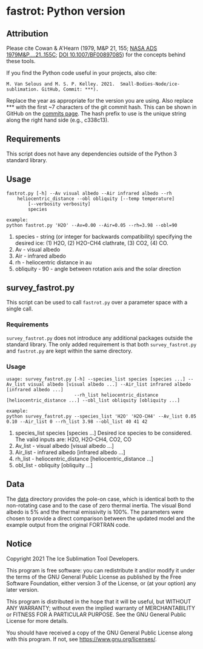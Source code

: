 # fastrot: Python version

## Attribution

Please cite Cowan & A'Hearn (1979, M&P 21, 155; [NASA ADS 1979M&P....21..155C](https://ui.adsabs.harvard.edu/abs/1979M%26P....21..155C); [DOI 10.1007/BF00897085](https://dx.doi.org/10.1007/BF00897085)) for the concepts behind these tools.

If you find the Python code useful in your projects, also cite:

    M. Van Selous and M. S. P. Kelley. 2021.  Small-Bodies-Node/ice-sublimation. GitHub, Commit: ***).

Replace the year as appropriate for the version you are using.  Also replace *** with the first ~7 characters of the git commit hash.  This can be shown in GitHub on the [commits page](https://github.com/Small-Bodies-Node/ice-sublimation/commits/main).  The hash prefix to use is the unique string along the right hand side (e.g., c338c13).

## Requirements
This script does not have any dependencies outside of the Python 3 standard library. 

## Usage
```
fastrot.py [-h] --Av visual albedo --Air infrared albedo --rh
	heliocentric_distance --obl obliquity [--temp temperature]
        [--verbosity verbosity]
        species

example:
python fastrot.py 'H2O' --Av=0.00 --Air=0.05 --rh=3.98 --obl=90
```
1. species - string (or integer for backwards compatibility) specifying the desired ice: (1) H2O, (2) H2O-CH4 clathrate, (3) CO2, (4) CO.
2. Av - visual albedo
3. Air - infrared albedo
4. rh - heliocentric distance in au
5. obliquity - 90 - angle between rotation axis and the solar direction

## survey_fastrot.py
This script can be used to call `fastrot.py` over a parameter space with a single call.

### Requirements
`survey_fastrot.py` does not introduce any additional packages outside the standard library. 
The only added requirement is that both `survey_fastrot.py` and `fastrot.py` are kept within the same directory.

### Usage
```
usage: survey_fastrot.py [-h] --species_list species [species ...] --Av_list visual albedo [visual albedo ...] --Air_list infrared albedo [infrared albedo ...]
                         --rh_list heliocentric_distance [heliocentric_distance ...] --obl_list obliquity [obliquity ...]
                        
example:
python survey_fastrot.py --species_list 'H2O' 'H2O-CH4' --Av_list 0.05 0.10 --Air_list 0 --rh_list 3.98 --obl_list 40 41 42
```
1. species_list species [species ...]
                        Desired ice species to be considered. 
                        The valid inputs are: H2O, H2O-CH4, CO2, CO
2. Av_list - visual albedo [visual albedo ...]
3. Air_list - infrared albedo [infrared albedo ...]
4. rh_list - heliocentric_distance [heliocentric_distance ...]
5. obl_list - obliquity [obliquity ...]


## Data
The [data](data/) directory provides the pole-on case, which is identical both to the non-rotating case and to the case of zero thermal inertia. The visual Bond albedo is 5% and the thermal emissivity is 100%. The parameters were chosen to provide a direct comparison between the updated model and the example output from the original FORTRAN code.

## Notice

Copyright 2021 The Ice Sublimation Tool Developers.

This program is free software: you can redistribute it and/or modify it under the terms of the GNU General Public License as published by the Free Software Foundation, either version 3 of the License, or (at your option) any later version.

This program is distributed in the hope that it will be useful, but WITHOUT ANY WARRANTY; without even the implied warranty of MERCHANTABILITY or FITNESS FOR A PARTICULAR PURPOSE. See the GNU General Public License for more details.

You should have received a copy of the GNU General Public License along with this program. If not, see https://www.gnu.org/licenses/.

